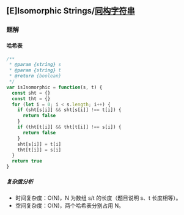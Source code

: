 ## [E]Isomorphic Strings/[同构字符串](https://leetcode-cn.com/problems/isomorphic-strings/)

### 题解
#### 哈希表

```js
/**
 * @param {string} s
 * @param {string} t
 * @return {boolean}
 */
var isIsomorphic = function(s, t) {
  const sht = {}
  const tht = {}
  for (let i = 0; i < s.length; i++) {
    if (sht[s[i]] && sht[s[i]] !== t[i]) {
      return false
    }
    if (tht[t[i]] && tht[t[i]] !== s[i]) {
      return false
    }
    sht[s[i]] = t[i]
    tht[t[i]] = s[i]
  }
  return true
}
```

##### 复杂度分析
+ 时间复杂度：O(N)，N 为数组 s/t 的长度（题目说明 s、t 长度相等）。
+ 空间复杂度：O(N)，两个哈希表分别占用 N。